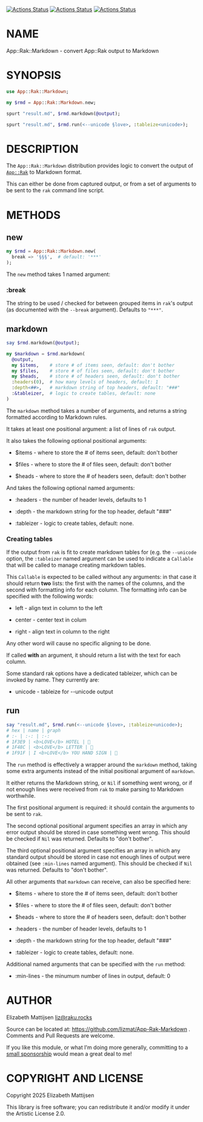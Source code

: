 [![Actions Status](https://github.com/lizmat/App-Rak-Markdown/actions/workflows/linux.yml/badge.svg)](https://github.com/lizmat/App-Rak-Markdown/actions) [![Actions Status](https://github.com/lizmat/App-Rak-Markdown/actions/workflows/macos.yml/badge.svg)](https://github.com/lizmat/App-Rak-Markdown/actions) [![Actions Status](https://github.com/lizmat/App-Rak-Markdown/actions/workflows/windows.yml/badge.svg)](https://github.com/lizmat/App-Rak-Markdown/actions)

NAME
====

App::Rak::Markdown - convert App::Rak output to Markdown

SYNOPSIS
========

```raku
use App::Rak::Markdown;

my $rmd = App::Rak::Markdown.new;

spurt "result.md", $rmd.markdown(@output);

spurt "result.md", $rmd.run(<--unicode §love>, :tableize<unicode>);
```

DESCRIPTION
===========

The `App::Rak::Markdown` distribution provides logic to convert the output of [`App::Rak`](https://raku.land/zef:lizmat/App::Rak) to Markdown format.

This can either be done from captured output, or from a set of arguments to be sent to the `rak` command line script.

METHODS
=======

new
---

```raku
my $rmd = App::Rak::Markdown.new(
  break => '§§§',  # default: '***'
);
```

The `new` method takes 1 named argument:

### :break

The string to be used / checked for between grouped items in `rak`'s output (as documented with the `--break` argument). Defaults to `"***"`.

markdown
--------

```raku
say $rmd.markdown(@output);

my $markdown = $rmd.markdown(
  @output,
  my $items,    # store # of items seen, default: don't bother
  my $files,    # store # of files seen, default: don't bother
  my $heads,    # store # of headers seen, default: don't bother
  :headers(0),  # how many levels of headers, default: 1
  :depth<##>,   # markdown string of top headers, default: "###"
  :&tableizer,  # logic to create tables, default: none
)
```

The `markdown` method takes a number of arguments, and returns a string formatted according to Markdown rules.

It takes at least one positional argument: a list of lines of `rak` output.

It also takes the following optional positional arguments:

  * $items - where to store the # of items seen, default: don't bother

  * $files - where to store the # of files seen, default: don't bother

  * $heads - where to store the # of headers seen, default: don't bother

And takes the following optional named arguments:

  * :headers - the number of header levels, defaults to 1

  * :depth - the markdown string for the top header, default "###"

  * :tableizer - logic to create tables, default: none.

### Creating tables

If the output from `rak` is fit to create markdown tables for (e.g. the `--unicode` option, the `:tableizer` named argument can be used to indicate a `Callable` that will be called to manage creating markdown tables.

This `Callable` is expected to be called without any arguments: in that case it should return **two** lists: the first with the names of the columns, and the second with formatting info for each column. The formatting info can be specified with the following words:

  * left - align text in column to the left

  * center - center text in colum

  * right - align text in column to the right

Any other word will cause no specific aligning to be done. 

If called **with** an argument, it should return a list with the text for each column.

Some standard rak options have a dedicated tableizer, which can be invoked by name. They currently are:

  * unicode - tableize for --unicode output

run
---

```raku
say "result.md", $rmd.run(<--unicode §love>, :tableize<unicode>);
# hex | name | graph
# :- | :-: | :-:
# 1F3E9 | <b>LOVE</b> HOTEL | 🏩
# 1F48C | <b>LOVE</b> LETTER | 💌
# 1F91F | I <b>LOVE</b> YOU HAND SIGN | 🤟
```

The `run` method is effectively a wrapper around the `markdown` method, taking some extra arguments instead of the initial positional argument of `markdown`.

It either returns the Markdown string, or `Nil` if something went wrong, or if not enough lines were received from `rak` to make parsing to Markdown worthwhile.

The first positional argument is required: it should contain the arguments to be sent to `rak`.

The second optional positional argument specifies an array in which any error output should be stored in case something went wrong. This should be checked if `Nil` was returned. Defaults to "don't bother".

The third optional positional argument specifies an array in which any standard output should be stored in case not enough lines of output were obtained (see `:min-lines` named argument). This should be checked if `Nil` was returned. Defaults to "don't bother".

All other arguments that `markdown` can receive, can also be specified here:

  * $items - where to store the # of items seen, default: don't bother

  * $files - where to store the # of files seen, default: don't bother

  * $heads - where to store the # of headers seen, default: don't bother

  * :headers - the number of header levels, defaults to 1

  * :depth - the markdown string for the top header, default "###"

  * :tableizer - logic to create tables, default: none.

Additional named arguments that can be specified with the `run` method:

  * :min-lines - the minumum number of lines in output, default: 0

AUTHOR
======

Elizabeth Mattijsen <liz@raku.rocks>

Source can be located at: https://github.com/lizmat/App-Rak-Markdown . Comments and Pull Requests are welcome.

If you like this module, or what I'm doing more generally, committing to a [small sponsorship](https://github.com/sponsors/lizmat/) would mean a great deal to me!

COPYRIGHT AND LICENSE
=====================

Copyright 2025 Elizabeth Mattijsen

This library is free software; you can redistribute it and/or modify it under the Artistic License 2.0.

